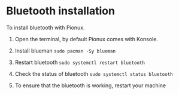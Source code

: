 # Bluetooth installation

To install bluetooth with Pionux.

1.  Open the terminal, by default Pionux comes with Konsole.

2.  Install blueman `sudo pacman -Sy blueman`

3.  Restart bluetooth `sudo systemctl restart bluetooth`

4.  Check the status of bluetooth `sudo systemctl status bluetooth`

5.  To ensure that the bluetooth is working, restart your machine

